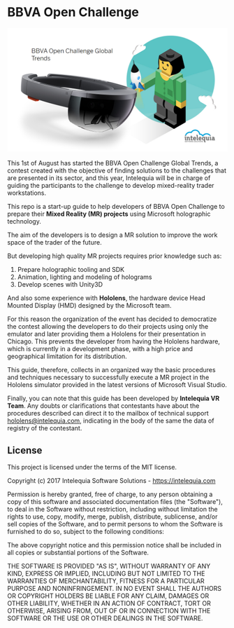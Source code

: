 # **BBVA Open Challenge**

![RDS](./Docs/Images/intelequia-bbva.jpg)

This 1st of August has started the BBVA Open Challenge Global Trends, a contest created with the objective of finding solutions to the challenges that are presented in its sector, and this year, Intelequia will be in charge of guiding the participants to the challenge to develop mixed-reality trader workstations.

This repo is a start-up guide to help developers of BBVA Open Challenge to prepare their **Mixed Reality (MR) projects** using Microsoft holographic technology.

The aim of the developers is to design a MR solution to improve the work space of the trader of the future.

But developing high quality MR projects requires prior knowledge such as:
1. Prepare holographic tooling and SDK
2. Animation, lighting and modeling of holograms
3. Develop scenes with Unity3D

And also some experience with **Hololens**, the hardware device Head Mounted Display (HMD) designed by the Microsoft team.

For this reason the organization of the event has decided to democratize the contest allowing the developers to do their projects using only the emulator and later providing them a Hololens for their presentation in Chicago. This prevents the developer from having the Hololens hardware, which is currently in a development phase, with a high price and geographical limitation for its distribution.

This guide, therefore, collects in an organized way the basic procedures and techniques necessary to successfully execute a MR project in the Hololens simulator provided in the latest versions of Microsoft Visual Studio.

Finally, you can note that this guide has been developed by **Intelequia VR Team**. Any doubts or clarifications that contestants have about the procedures described can direct it to the mailbox of technical support hololens@intelequia.com, indicating in the body of the same the data of registry of the contestant.

## License

This project is licensed under the terms of the MIT license.

Copyright (c) 2017 Intelequia Software Solutions - https://intelequia.com

Permission is hereby granted, free of charge, to any person obtaining a copy of this software and associated documentation files (the "Software"), to deal in the Software without restriction, including without limitation the rights to use, copy, modify, merge, publish, distribute, sublicense, and/or sell copies of the Software, and to permit persons to whom the Software is furnished to do so, subject to the following conditions:

The above copyright notice and this permission notice shall be included in all copies or substantial portions of the Software.

THE SOFTWARE IS PROVIDED "AS IS", WITHOUT WARRANTY OF ANY KIND, EXPRESS OR IMPLIED, INCLUDING BUT NOT LIMITED TO THE WARRANTIES OF MERCHANTABILITY, FITNESS FOR A PARTICULAR PURPOSE AND NONINFRINGEMENT. IN NO EVENT SHALL THE AUTHORS OR COPYRIGHT HOLDERS BE LIABLE FOR ANY CLAIM, DAMAGES OR OTHER LIABILITY, WHETHER IN AN ACTION OF CONTRACT, TORT OR OTHERWISE, ARISING FROM, OUT OF OR IN CONNECTION WITH THE SOFTWARE OR THE USE OR OTHER DEALINGS IN THE SOFTWARE.
